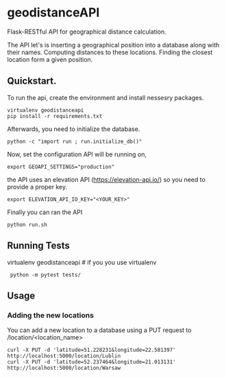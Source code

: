 # geodistanceAPI
Flask-RESTful API for geographical distance calculation.

The API let's is inserting a geographical position into a database along with their names.  Computing distances to these locations.  Finding the closest location form a given position.


## Quickstart.
To run the api, create the environment and install nessesry packages.
```
virtualenv geodistanceapi
pip install -r requirements.txt
```
Afterwards, you need to initialize the database.
```
python -c "import run ; run.initialize_db()"
```

Now, set the configuration API will be running on,

```
export GEOAPI_SETTINGS="production"  
```
the API uses an elevation API (https://elevation-api.io/) so you need to provide a proper key.
```
export ELEVATION_API_IO_KEY="<YOUR_KEY>" 
```
Finally you can ran the API
```
python run.sh
```

## Running Tests
virtualenv geodistanceapi # if you you use virtualenv
```
 python -m pytest tests/
```
## Usage

### Adding the new locations
You can add a new location to a database using a PUT request to /location/<location_name>
```
curl -X PUT -d 'latitude=51.228231&longitude=22.581397' http://localhost:5000/location/Lublin
curl -X PUT -d 'latitude=52.237464&longitude=21.013131' http://localhost:5000/location/Warsaw
```
